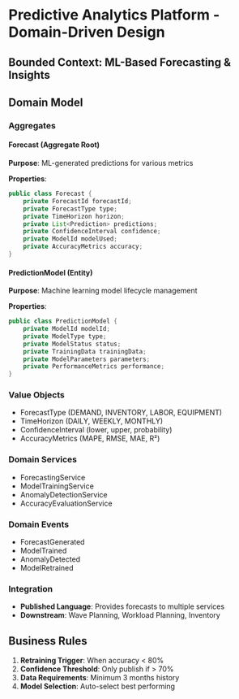 # Predictive Analytics Platform - Domain-Driven Design

## Bounded Context: ML-Based Forecasting & Insights

## Domain Model

### Aggregates

#### Forecast (Aggregate Root)
**Purpose**: ML-generated predictions for various metrics

**Properties**:
```java
public class Forecast {
    private ForecastId forecastId;
    private ForecastType type;
    private TimeHorizon horizon;
    private List<Prediction> predictions;
    private ConfidenceInterval confidence;
    private ModelId modelUsed;
    private AccuracyMetrics accuracy;
}
```

#### PredictionModel (Entity)
**Purpose**: Machine learning model lifecycle management

**Properties**:
```java
public class PredictionModel {
    private ModelId modelId;
    private ModelType type;
    private ModelStatus status;
    private TrainingData trainingData;
    private ModelParameters parameters;
    private PerformanceMetrics performance;
}
```

### Value Objects
- ForecastType (DEMAND, INVENTORY, LABOR, EQUIPMENT)
- TimeHorizon (DAILY, WEEKLY, MONTHLY)
- ConfidenceInterval (lower, upper, probability)
- AccuracyMetrics (MAPE, RMSE, MAE, R²)

### Domain Services
- ForecastingService
- ModelTrainingService
- AnomalyDetectionService
- AccuracyEvaluationService

### Domain Events
- ForecastGenerated
- ModelTrained
- AnomalyDetected
- ModelRetrained

### Integration
- **Published Language**: Provides forecasts to multiple services
- **Downstream**: Wave Planning, Workload Planning, Inventory

## Business Rules
1. **Retraining Trigger**: When accuracy < 80%
2. **Confidence Threshold**: Only publish if > 70%
3. **Data Requirements**: Minimum 3 months history
4. **Model Selection**: Auto-select best performing